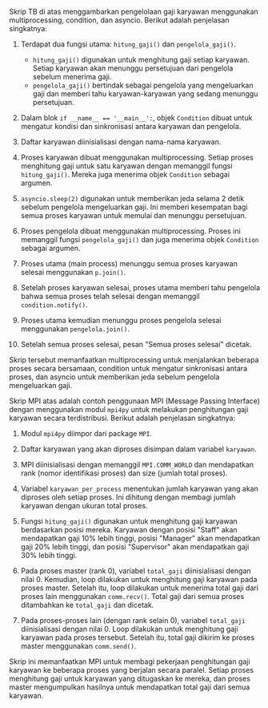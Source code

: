 Skrip TB di atas menggambarkan pengelolaan gaji karyawan menggunakan multiprocessing, condition, dan asyncio. Berikut adalah penjelasan singkatnya:

1. Terdapat dua fungsi utama: `hitung_gaji()` dan `pengelola_gaji()`.
   - `hitung_gaji()` digunakan untuk menghitung gaji setiap karyawan. Setiap karyawan akan menunggu persetujuan dari pengelola sebelum menerima gaji.
   - `pengelola_gaji()` bertindak sebagai pengelola yang mengeluarkan gaji dan memberi tahu karyawan-karyawan yang sedang menunggu persetujuan.

2. Dalam blok `if __name__ == '__main__':`, objek `Condition` dibuat untuk mengatur kondisi dan sinkronisasi antara karyawan dan pengelola.

3. Daftar karyawan diinisialisasi dengan nama-nama karyawan.

4. Proses karyawan dibuat menggunakan multiprocessing. Setiap proses menghitung gaji untuk satu karyawan dengan memanggil fungsi `hitung_gaji()`. Mereka juga menerima objek `Condition` sebagai argumen.

5. `asyncio.sleep(2)` digunakan untuk memberikan jeda selama 2 detik sebelum pengelola mengeluarkan gaji. Ini memberi kesempatan bagi semua proses karyawan untuk memulai dan menunggu persetujuan.

6. Proses pengelola dibuat menggunakan multiprocessing. Proses ini memanggil fungsi `pengelola_gaji()` dan juga menerima objek `Condition` sebagai argumen.

7. Proses utama (main process) menunggu semua proses karyawan selesai menggunakan `p.join()`.

8. Setelah proses karyawan selesai, proses utama memberi tahu pengelola bahwa semua proses telah selesai dengan memanggil `condition.notify()`.

9. Proses utama kemudian menunggu proses pengelola selesai menggunakan `pengelola.join()`.

10. Setelah semua proses selesai, pesan "Semua proses selesai" dicetak.

Skrip tersebut memanfaatkan multiprocessing untuk menjalankan beberapa proses secara bersamaan, condition untuk mengatur sinkronisasi antara proses, dan asyncio untuk memberikan jeda sebelum pengelola mengeluarkan gaji.


Skrip MPI atas adalah contoh penggunaan MPI (Message Passing Interface) dengan menggunakan modul `mpi4py` untuk melakukan penghitungan gaji karyawan secara terdistribusi. Berikut adalah penjelasan singkatnya:

1. Modul `mpi4py` diimpor dari package `MPI`.

2. Daftar karyawan yang akan diproses disimpan dalam variabel `karyawan`.

3. MPI diinisialisasi dengan memanggil `MPI.COMM_WORLD` dan mendapatkan rank (nomor identifikasi proses) dan size (jumlah total proses).

4. Variabel `karyawan_per_process` menentukan jumlah karyawan yang akan diproses oleh setiap proses. Ini dihitung dengan membagi jumlah karyawan dengan ukuran total proses.

5. Fungsi `hitung_gaji()` digunakan untuk menghitung gaji karyawan berdasarkan posisi mereka. Karyawan dengan posisi "Staff" akan mendapatkan gaji 10% lebih tinggi, posisi "Manager" akan mendapatkan gaji 20% lebih tinggi, dan posisi "Supervisor" akan mendapatkan gaji 30% lebih tinggi.

6. Pada proses master (rank 0), variabel `total_gaji` diinisialisasi dengan nilai 0. Kemudian, loop dilakukan untuk menghitung gaji karyawan pada proses master. Setelah itu, loop dilakukan untuk menerima total gaji dari proses lain menggunakan `comm.recv()`. Total gaji dari semua proses ditambahkan ke `total_gaji` dan dicetak.

7. Pada proses-proses lain (dengan rank selain 0), variabel `total_gaji` diinisialisasi dengan nilai 0. Loop dilakukan untuk menghitung gaji karyawan pada proses tersebut. Setelah itu, total gaji dikirim ke proses master menggunakan `comm.send()`.

Skrip ini memanfaatkan MPI untuk membagi pekerjaan penghitungan gaji karyawan ke beberapa proses yang berjalan secara paralel. Setiap proses menghitung gaji untuk karyawan yang ditugaskan ke mereka, dan proses master mengumpulkan hasilnya untuk mendapatkan total gaji dari semua karyawan.